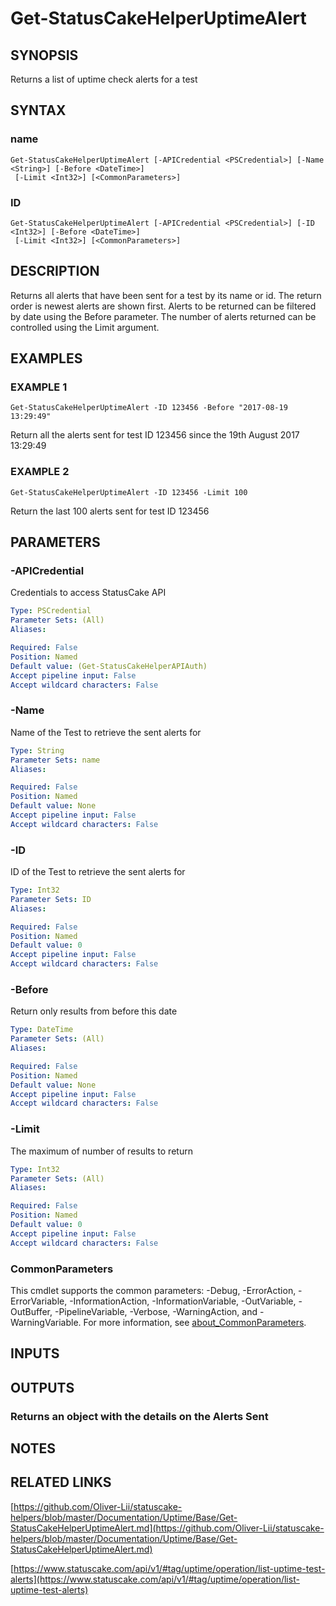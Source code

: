 # Get-StatusCakeHelperUptimeAlert

## SYNOPSIS
Returns a list of uptime check alerts for a test

## SYNTAX

### name
```
Get-StatusCakeHelperUptimeAlert [-APICredential <PSCredential>] [-Name <String>] [-Before <DateTime>]
 [-Limit <Int32>] [<CommonParameters>]
```

### ID
```
Get-StatusCakeHelperUptimeAlert [-APICredential <PSCredential>] [-ID <Int32>] [-Before <DateTime>]
 [-Limit <Int32>] [<CommonParameters>]
```

## DESCRIPTION
Returns all alerts that have been sent for a test by its name or id.
The return order is newest alerts are shown first.
Alerts to be returned can be filtered by date using the Before parameter.
The number of alerts returned can be controlled
using the Limit argument.

## EXAMPLES

### EXAMPLE 1
```
Get-StatusCakeHelperUptimeAlert -ID 123456 -Before "2017-08-19 13:29:49"
```

Return all the alerts sent for test ID 123456 since the 19th August 2017 13:29:49

### EXAMPLE 2
```
Get-StatusCakeHelperUptimeAlert -ID 123456 -Limit 100
```

Return the last 100 alerts sent for test ID 123456

## PARAMETERS

### -APICredential
Credentials to access StatusCake API

```yaml
Type: PSCredential
Parameter Sets: (All)
Aliases:

Required: False
Position: Named
Default value: (Get-StatusCakeHelperAPIAuth)
Accept pipeline input: False
Accept wildcard characters: False
```

### -Name
Name of the Test to retrieve the sent alerts for

```yaml
Type: String
Parameter Sets: name
Aliases:

Required: False
Position: Named
Default value: None
Accept pipeline input: False
Accept wildcard characters: False
```

### -ID
ID of the Test to retrieve the sent alerts for

```yaml
Type: Int32
Parameter Sets: ID
Aliases:

Required: False
Position: Named
Default value: 0
Accept pipeline input: False
Accept wildcard characters: False
```

### -Before
Return only results from before this date

```yaml
Type: DateTime
Parameter Sets: (All)
Aliases:

Required: False
Position: Named
Default value: None
Accept pipeline input: False
Accept wildcard characters: False
```

### -Limit
The maximum of number of results to return

```yaml
Type: Int32
Parameter Sets: (All)
Aliases:

Required: False
Position: Named
Default value: 0
Accept pipeline input: False
Accept wildcard characters: False
```

### CommonParameters
This cmdlet supports the common parameters: -Debug, -ErrorAction, -ErrorVariable, -InformationAction, -InformationVariable, -OutVariable, -OutBuffer, -PipelineVariable, -Verbose, -WarningAction, and -WarningVariable. For more information, see [about_CommonParameters](http://go.microsoft.com/fwlink/?LinkID=113216).

## INPUTS

## OUTPUTS

### Returns an object with the details on the Alerts Sent
## NOTES

## RELATED LINKS

[https://github.com/Oliver-Lii/statuscake-helpers/blob/master/Documentation/Uptime/Base/Get-StatusCakeHelperUptimeAlert.md](https://github.com/Oliver-Lii/statuscake-helpers/blob/master/Documentation/Uptime/Base/Get-StatusCakeHelperUptimeAlert.md)

[https://www.statuscake.com/api/v1/#tag/uptime/operation/list-uptime-test-alerts](https://www.statuscake.com/api/v1/#tag/uptime/operation/list-uptime-test-alerts)


